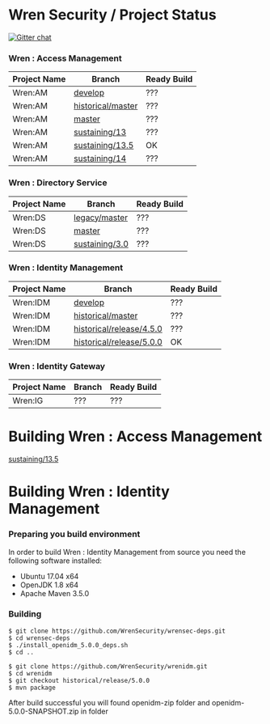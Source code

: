 # Wren Security / Project Status

[![Gitter chat](https://badges.gitter.im/gitterHQ/gitter.png)](https://gitter.im/WrenSecurity/Lobby)

### Wren : Access Management

| Project Name | Branch | Ready Build |
| ----- | ----- | ----- |
| Wren:AM | [develop](https://github.com/WrenSecurity/wrenam/tree/develop) | ??? |
| Wren:AM | [historical/master](https://github.com/WrenSecurity/wrenam/tree/historical/master) | ??? |
| Wren:AM | [master](https://github.com/WrenSecurity/wrenam/master) | ??? |
| Wren:AM | [sustaining/13](https://github.com/WrenSecurity/wrenam/tree/sustaining/13) | ??? |
| Wren:AM | [sustaining/13.5](https://github.com/WrenSecurity/wrenam/tree/sustaining/13.5) | OK |
| Wren:AM | [sustaining/14](https://github.com/WrenSecurity/wrenam/tree/sustaining/14) | ??? |

### Wren : Directory Service

| Project Name | Branch | Ready Build |
| ----- | ----- | ----- |
| Wren:DS | [legacy/master](https://github.com/WrenSecurity/wrends/tree/legacy/master) | ??? |
| Wren:DS | [master](https://github.com/WrenSecurity/wrends/tree/master) | ??? |
| Wren:DS | [sustaining/3.0](https://github.com/WrenSecurity/wrends/tree/sustaining/3.0) | ??? |

### Wren : Identity Management

| Project Name | Branch | Ready Build |
| ----- | ----- | ----- |
| Wren:IDM | [develop](https://github.com/WrenSecurity/wrenidm/tree/develop) | ??? |
| Wren:IDM | [historical/master](https://github.com/WrenSecurity/wrenidm/tree/historical/master) | ??? |
| Wren:IDM | [historical/release/4.5.0](https://github.com/WrenSecurity/wrenidm/tree/historical/release/4.5.0) | ??? |
| Wren:IDM | [historical/release/5.0.0](https://github.com/WrenSecurity/wrenidm/tree/historical/release/5.0.0) | OK |

### Wren : Identity Gateway

| Project Name | Branch | Ready Build |
| ----- | ----- | ----- |
| Wren:IG | ??? | ??? |

# Building Wren : Access Management

[sustaining/13.5](https://github.com/WrenSecurity/wrenam/tree/sustaining/13.5)

# Building Wren : Identity Management
### Preparing you build environment
In order to build Wren : Identity Management from source you need the following software installed:
* Ubuntu 17.04 x64
* OpenJDK 1.8 x64
* Apache Maven 3.5.0

### Building 
```
$ git clone https://github.com/WrenSecurity/wrensec-deps.git
$ cd wrensec-deps
$ ./install_openidm_5.0.0_deps.sh
$ cd ..
```

``` 
$ git clone https://github.com/WrenSecurity/wrenidm.git
$ cd wrenidm
$ git checkout historical/release/5.0.0
$ mvn package
```
After build successful you will found openidm-zip folder and openidm-5.0.0-SNAPSHOT.zip in folder

